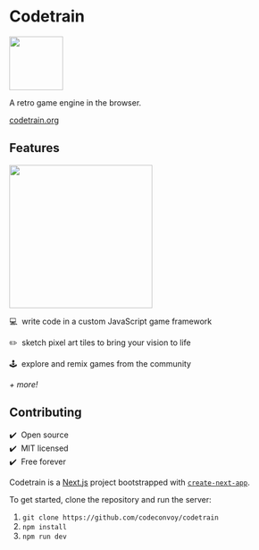 # Codetrain

<p>
  <a href="https://codetrain.org">
    <img src="https://user-images.githubusercontent.com/27871609/140627181-e80eeab8-6ccb-4c74-b5dd-5cc3e1c4f389.png" height="96px">
  </a>
</p>

A retro game engine in the browser.

[codetrain.org](https://codetrain.org)

## Features

<p>
  <a href="https://codetrain.org">
    <img src="https://user-images.githubusercontent.com/27871609/140675819-de1c5f2a-d8dc-4345-9843-9084f6022deb.png" height="256px">
  </a>
</p>

💻&nbsp;&nbsp;write code in a custom JavaScript game framework

✏️&nbsp;&nbsp;sketch pixel art tiles to bring your vision to life

🕹&nbsp;&nbsp;explore and remix games from the community

*+ more!*

## Contributing

✔️&nbsp;&nbsp;Open source<br />
✔️&nbsp;&nbsp;MIT licensed<br />
✔️&nbsp;&nbsp;Free forever

Codetrain is a [Next.js](https://nextjs.org/) project bootstrapped with [`create-next-app`](https://github.com/vercel/next.js/tree/canary/packages/create-next-app).

To get started, clone the repository and run the server:

1. `git clone https://github.com/codeconvoy/codetrain`
2. `npm install`
3. `npm run dev`
